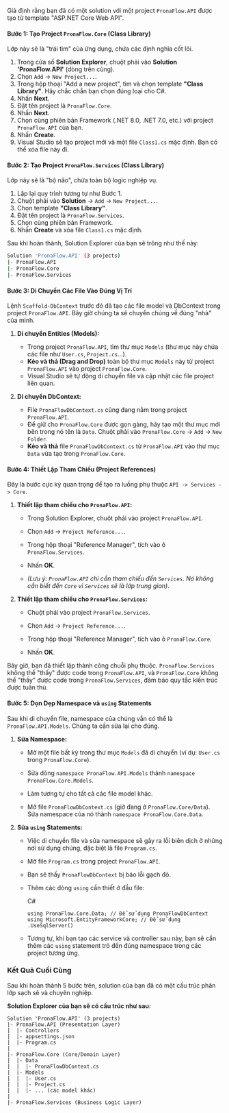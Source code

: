 Giả định rằng bạn đã có một solution với một project `PronaFlow.API` được tạo từ template "ASP.NET Core Web API".

#### **Bước 1: Tạo Project `PronaFlow.Core` (Class Library)**
Lớp này sẽ là "trái tim" của ứng dụng, chứa các định nghĩa cốt lõi.
1. Trong cửa sổ **Solution Explorer**, chuột phải vào **Solution 'PronaFlow.API'** (dòng trên cùng).
2. Chọn `Add` -> `New Project...`.
3. Trong hộp thoại "Add a new project", tìm và chọn template **"Class Library"**. Hãy chắc chắn bạn chọn đúng loại cho C#.
4. Nhấn **Next**.
5. Đặt tên project là `PronaFlow.Core`.
6. Nhấn **Next**.
7. Chọn cùng phiên bản Framework (.NET 8.0, .NET 7.0, etc.) với project `PronaFlow.API` của bạn.
8. Nhấn **Create**.
9. Visual Studio sẽ tạo project mới và một file `Class1.cs` mặc định. Bạn có thể xóa file này đi.
#### **Bước 2: Tạo Project `PronaFlow.Services` (Class Library)**
Lớp này sẽ là "bộ não", chứa toàn bộ logic nghiệp vụ.
1. Lặp lại quy trình tương tự như Bước 1.
2. Chuột phải vào **Solution** -> `Add` -> `New Project...`.
3. Chọn template **"Class Library"**.
4. Đặt tên project là `PronaFlow.Services`.
5. Chọn cùng phiên bản Framework.
6. Nhấn **Create** và xóa file `Class1.cs` mặc định.

Sau khi hoàn thành, Solution Explorer của bạn sẽ trông như thế này:

```bash
Solution 'PronaFlow.API' (3 projects)
|- PronaFlow.API
|- PronaFlow.Core
|- PronaFlow.Services
```
#### **Bước 3: Di Chuyển Các File Vào Đúng Vị Trí**
Lệnh `Scaffold-DbContext` trước đó đã tạo các file model và DbContext trong project `PronaFlow.API`. Bây giờ chúng ta sẽ chuyển chúng về đúng "nhà" của mình.

1. **Di chuyển Entities (Models):**
    - Trong project `PronaFlow.API`, tìm thư mục `Models` (thư mục này chứa các file như `User.cs`, `Project.cs`...).
    - **Kéo và thả (Drag and Drop)** toàn bộ thư mục `Models` này từ project `PronaFlow.API` vào project `PronaFlow.Core`.
    - Visual Studio sẽ tự động di chuyển file và cập nhật các file project liên quan.

2. **Di chuyển DbContext:**
    - File `PronaFlowDbContext.cs` cũng đang nằm trong project `PronaFlow.API`.
    - Để giữ cho `PronaFlow.Core` được gọn gàng, hãy tạo một thư mục mới bên trong nó tên là `Data`. Chuột phải vào `PronaFlow.Core` -> `Add` -> `New Folder`.
    - **Kéo và thả** file `PronaFlowDbContext.cs` từ `PronaFlow.API` vào thư mục `Data` vừa tạo trong `PronaFlow.Core`.
#### **Bước 4: Thiết Lập Tham Chiếu (Project References)**

Đây là bước cực kỳ quan trọng để tạo ra luồng phụ thuộc `API -> Services -> Core`.

1. **Thiết lập tham chiếu cho `PronaFlow.API`:**
    
    - Trong Solution Explorer, chuột phải vào project `PronaFlow.API`.
        
    - Chọn `Add` -> `Project Reference...`.
        
    - Trong hộp thoại "Reference Manager", tích vào ô `PronaFlow.Services`.
        
    - Nhấn **OK**.
        
    - _(Lưu ý: `PronaFlow.API` chỉ cần tham chiếu đến `Services`. Nó không cần biết đến `Core` vì `Services` sẽ là lớp trung gian)_.
        
2. **Thiết lập tham chiếu cho `PronaFlow.Services`:**
    
    - Chuột phải vào project `PronaFlow.Services`.
        
    - Chọn `Add` -> `Project Reference...`.
        
    - Trong hộp thoại "Reference Manager", tích vào ô `PronaFlow.Core`.
        
    - Nhấn **OK**.
        

Bây giờ, bạn đã thiết lập thành công chuỗi phụ thuộc. `PronaFlow.Services` không thể "thấy" được code trong `PronaFlow.API`, và `PronaFlow.Core` không thể "thấy" được code trong `PronaFlow.Services`, đảm bảo quy tắc kiến trúc được tuân thủ.

#### **Bước 5: Dọn Dẹp Namespace và `using` Statements**

Sau khi di chuyển file, namespace của chúng vẫn có thể là `PronaFlow.API.Models`. Chúng ta cần sửa lại cho đúng.

1. **Sửa Namespace:**
    
    - Mở một file bất kỳ trong thư mục `Models` đã di chuyển (ví dụ: `User.cs` trong `PronaFlow.Core`).
        
    - Sửa dòng `namespace PronaFlow.API.Models` thành `namespace PronaFlow.Core.Models`.
        
    - Làm tương tự cho tất cả các file model khác.
        
    - Mở file `PronaFlowDbContext.cs` (giờ đang ở `PronaFlow.Core/Data`). Sửa namespace của nó thành `namespace PronaFlow.Core.Data`.
        
2. **Sửa `using` Statements:**
    
    - Việc di chuyển file và sửa namespace sẽ gây ra lỗi biên dịch ở những nơi sử dụng chúng, đặc biệt là file `Program.cs`.
        
    - Mở file `Program.cs` trong project `PronaFlow.API`.
        
    - Bạn sẽ thấy `PronaFlowDbContext` bị báo lỗi gạch đỏ.
        
    - Thêm các dòng `using` cần thiết ở đầu file:
        
        C#
        
        ```
        using PronaFlow.Core.Data; // Để sử dụng PronaFlowDbContext
        using Microsoft.EntityFrameworkCore; // Để sử dụng .UseSqlServer()
        ```
        
    - Tương tự, khi bạn tạo các service và controller sau này, bạn sẽ cần thêm các `using` statement trỏ đến đúng namespace trong các project tương ứng.
        

### **Kết Quả Cuối Cùng**

Sau khi hoàn thành 5 bước trên, solution của bạn đã có một cấu trúc phân lớp sạch sẽ và chuyên nghiệp.

**Solution Explorer của bạn sẽ có cấu trúc như sau:**

```
Solution 'PronaFlow.API' (3 projects)
|- PronaFlow.API (Presentation Layer)
|  |- Controllers
|  |- appsettings.json
|  |- Program.cs
|
|- PronaFlow.Core (Core/Domain Layer)
|  |- Data
|  |  |- PronaFlowDbContext.cs
|  |- Models
|  |  |- User.cs
|  |  |- Project.cs
|  |  |- ... (các model khác)
|
|- PronaFlow.Services (Business Logic Layer)
```